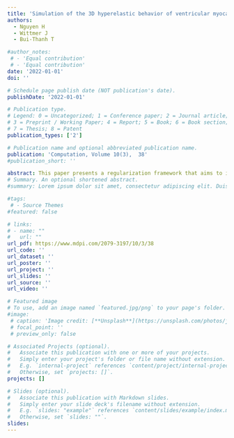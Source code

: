```yaml
---
title: 'Simulation of the 3D hyperelastic behavior of ventricular myocardium using a finite-element based neural-network approach'
authors:
  - Nguyen H 
  - Wittmer J
  - Bui-Thanh T

#author_notes:
 # - 'Equal contribution'
 # - 'Equal contribution'
date: '2022-01-01'
doi: ''

# Schedule page publish date (NOT publication's date).
publishDate: '2022-01-01'

# Publication type.
# Legend: 0 = Uncategorized; 1 = Conference paper; 2 = Journal article;
# 3 = Preprint / Working Paper; 4 = Report; 5 = Book; 6 = Book section;
# 7 = Thesis; 8 = Patent
publication_types: ['2']

# Publication name and optional abbreviated publication name.
publication: 'Computation, Volume 10(3),  38'
#publication_short: ''

abstract: This paper presents a regularization framework that aims to improve the fidelity of Tikhonov inverse solutions. At the heart of the framework is the data-informed regularization idea that only data-uninformed parameters need to be regularized, while the data-informed parameters, on which data and forward model are integrated, should remain untouched. We propose to employ the active subspace method to determine the data-informativeness of a parameter. The resulting framework is thus called a data-informed (DI) active subspace (DIAS) regularization. Four proposed DIAS variants are rigorously analyzed, shown to be robust with the regularization parameter and capable of avoiding polluting solution features informed by the data. They are thus well suited for problems with small or reasonably small noise corruptions in the data. Furthermore, the DIAS approaches can effectively reuse any Tikhonov regularization codes/libraries. Though they are readily applicable for nonlinear inverse problems, we focus on linear problems in this paper in order to gain insights into the framework. Various numerical results for linear inverse problems are presented to verify theoretical findings and to demonstrate advantages of the DIAS framework over the Tikhonov, truncated SVD, and the TSVD-based DI approaches
# Summary. An optional shortened abstract.
#summary: Lorem ipsum dolor sit amet, consectetur adipiscing elit. Duis posuere tellus ac convallis placerat. Proin tincidunt magna sed ex sollicitudin condimentum.

#tags:
 # - Source Themes
#featured: false

# links:
# - name: ""
#   url: ""
url_pdf: https://www.mdpi.com/2079-3197/10/3/38
url_code: ''
url_dataset: ''
url_poster: ''
url_project: ''
url_slides: ''
url_source: ''
url_video: ''

# Featured image
# To use, add an image named `featured.jpg/png` to your page's folder.
#image:
 # caption: 'Image credit: [**Unsplash**](https://unsplash.com/photos/jdD8gXaTZsc)'
 # focal_point: ''
 # preview_only: false

# Associated Projects (optional).
#   Associate this publication with one or more of your projects.
#   Simply enter your project's folder or file name without extension.
#   E.g. `internal-project` references `content/project/internal-project/index.md`.
#   Otherwise, set `projects: []`.
projects: []

# Slides (optional).
#   Associate this publication with Markdown slides.
#   Simply enter your slide deck's filename without extension.
#   E.g. `slides: "example"` references `content/slides/example/index.md`.
#   Otherwise, set `slides: ""`.
slides:
---
```




